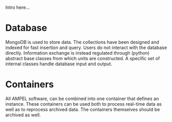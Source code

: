 Intro here...

# Database

MongoDB is used to store data.
The collections have been designed and indexed for fast insertion and query.
Users do not interact with the database directly.
Information exchange is instead regulated through (python) abstract base classes from which units are constructed.
A specific set of internal classes handle database input and output.


# Containers

All AMPEL software, can be combined into one container that defines an instance.
These containers can be used both to process real-time data as well as to reprocess archived data.
The containers themselves should be archived as well.

<!--
Astronomers have during the past century continuously refined tools for
analyzing individual astronomical transients. Simultaneously, progress in instrument and CCD
manufacturing as well as new data processing capabilities have led to a new generation of transient
surveys that can repeatedly scan large volumes of the Universe. With thousands of potential candidates
available, scientists are faced with a new kind of questions: Which transient should I focus on?
What were those things that I dit not look at? Can I have them all?

Ampel is a software framework meant to assist in answering such questions.
In short, Ampel assists in the the transition from studies of individual objects
(based on more or less random selection) to systematically selected samples.
Our design goals are to find a system where past experience (i.e. existing algorithms and code) can consistently be applied to large samples, and with built-in tools for controlling sample selection.
-->
